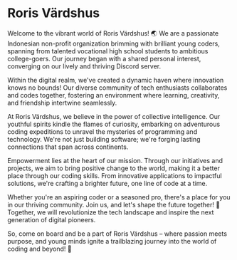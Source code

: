 # Roris Värdshus

Welcome to the vibrant world of Roris Värdshus! 🌏 We are a passionate Indonesian non-profit organization brimming with brilliant young coders, spanning from talented vocational high school students to ambitious college-goers. Our journey began with a shared personal interest, converging on our lively and thriving Discord server.

Within the digital realm, we've created a dynamic haven where innovation knows no bounds! Our diverse community of tech enthusiasts collaborates and codes together, fostering an environment where learning, creativity, and friendship intertwine seamlessly.

At Roris Värdshus, we believe in the power of collective intelligence. Our youthful spirits kindle the flames of curiosity, embarking on adventurous coding expeditions to unravel the mysteries of programming and technology. We're not just building software; we're forging lasting connections that span across continents.

Empowerment lies at the heart of our mission. Through our initiatives and projects, we aim to bring positive change to the world, making it a better place through our coding skills. From innovative applications to impactful solutions, we're crafting a brighter future, one line of code at a time.

Whether you're an aspiring coder or a seasoned pro, there's a place for you in our thriving community. Join us, and let's shape the future together! 🚀 Together, we will revolutionize the tech landscape and inspire the next generation of digital pioneers.

So, come on board and be a part of Roris Värdshus – where passion meets purpose, and young minds ignite a trailblazing journey into the world of coding and beyond! 🌟
